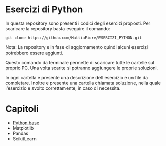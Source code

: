 # Esercizi di Python
In questa repository sono presenti i codici degli esercizi proposti. Per scaricare la repository basta eseguire il comando: 
```
git clone https://github.com/MattiaFiore/ESERCIZI_PYTHON.git
```

Nota: La repository e in fase di aggiornamento quindi alcuni esercizi potrebbero essere aggiunti. 

Questo comando da terminale permette di scaricare tutte le cartelle sul proprio PC. Una volta scarite si potranno aggiungere le proprie soluzioni. 

In ogni cartella e presente una descrizione dell'esercizio e un file da completare. Inoltre e presente una cartella chiamata soluzione, nella quale l'esercizio e svolto correttamente, in caso di necessita. 



# Capitoli 

- [Python base](./Python_base/)
- Matplotlib 
- Pandas 
- ScikitLearn 